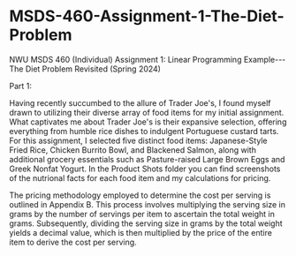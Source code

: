 # MSDS-460-Assignment-1-The-Diet-Problem
NWU MSDS 460 (Individual) Assignment 1: Linear Programming Example---The Diet Problem Revisited (Spring 2024)

Part 1:

Having recently succumbed to the allure of Trader Joe's, I found myself drawn to utilizing their diverse array of food items for my initial assignment. What captivates me about Trader Joe's is their expansive selection, offering everything from humble rice dishes to indulgent Portuguese custard tarts. For this assignment, I selected five distinct food items: Japanese-Style Fried Rice, Chicken Burrito Bowl, and Blackened Salmon, along with additional grocery essentials such as Pasture-raised Large Brown Eggs and Greek Nonfat Yogurt. In the Product Shots folder you can find screenshots of the nutrional facts for each food item and my calculations for pricing. 

The pricing methodology employed to determine the cost per serving is outlined in Appendix B. This process involves multiplying the serving size in grams by the number of servings per item to ascertain the total weight in grams. Subsequently, dividing the serving size in grams by the total weight yields a decimal value, which is then multiplied by the price of the entire item to derive the cost per serving.
